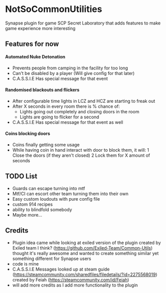 # NotSoCommonUtilities
Synapse plugin for game SCP Secret Laboratory that adds features to make game experience more interesting

## Features for now

#### Automated Nuke Detonation
- Prevents people from camping in the facility for too long
- Can't be disabled by a player (Will give config for that later)
- C.A.S.S.I.E Has special message for that event

#### Randomised blackouts and flickers
- After configurable time lights in LCZ and HCZ are starting to freak out
- After X seconds in every room there is % chance of:
  - Lights going out completely and closing doors in the room
  - Lights are going to flicker for a second
- C.A.S.S.I.E Has special message for that event as well

#### Coins blocking doors
- Coins finally getting some usage
- While having coin in hand interact with door to block them, it will:
  1 Close the doors (if they aren't closed)
  2 Lock them for X amount of seconds 


## TODO List

- Guards can escape turning into mtf
- Mtf/CI can escort other team turning them into their own
- Easy custom loudouts with pure config file
- custom 914 recipes
- ability to blindfold somebody
- Maybe more...


## Credits
- Plugin idea came while looking at exiled version of the plugin created by Exiled team I think? (https://github.com/Exiled-Team/Common-Utils) thought it's really awesome and wanted to create something similar yet something different for Synapse users
- code is mine
- C.A.S.S.I.E Messages looked up at steam guide (https://steamcommunity.com/sharedfiles/filedetails/?id=2275568019) created by Feiah (https://steamcommunity.com/id/Feiah)
- will add more credits as I add more functionality to the plugin
